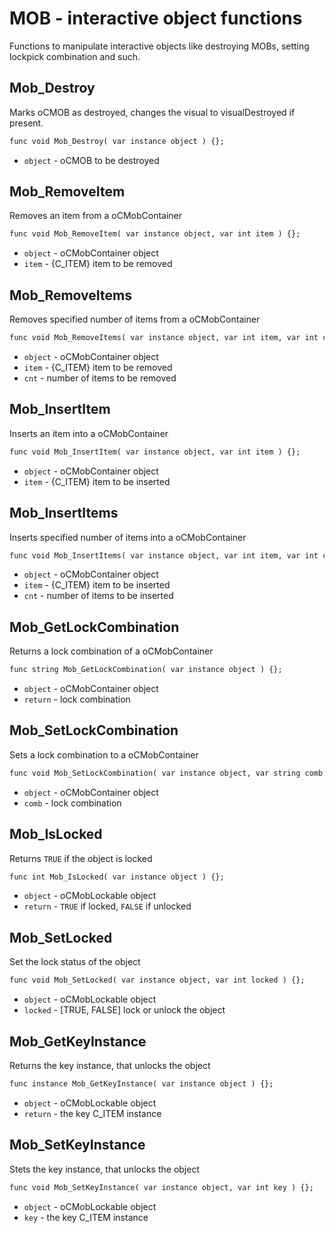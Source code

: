 # MOB - interactive object functions
Functions to manipulate interactive objects like destroying MOBs, setting lockpick combination and such.

## Mob_Destroy
Marks oCMOB as destroyed, changes the visual to visualDestroyed if present.

```dae
func void Mob_Destroy( var instance object ) {};
```

- `object` - oCMOB to be destroyed

## Mob_RemoveItem
Removes an item from a oCMobContainer

```dae
func void Mob_RemoveItem( var instance object, var int item ) {};
```

- `object` - oCMobContainer object
- `item` - {C_ITEM} item to be removed

## Mob_RemoveItems
Removes specified number of items from a oCMobContainer

```dae
func void Mob_RemoveItems( var instance object, var int item, var int cnt ) {};
```

- `object` - oCMobContainer object
- `item` - {C_ITEM} item to be removed
- `cnt` - number of items to be removed

## Mob_InsertItem
Inserts an item into a oCMobContainer

```dae
func void Mob_InsertItem( var instance object, var int item ) {};
```

- `object` - oCMobContainer object
- `item` - {C_ITEM} item to be inserted

## Mob_InsertItems
Inserts specified number of items into a oCMobContainer

```dae
func void Mob_InsertItems( var instance object, var int item, var int cnt ) {};
```

- `object` - oCMobContainer object
- `item` - {C_ITEM} item to be inserted
- `cnt` - number of items to be inserted

## Mob_GetLockCombination
Returns a lock combination of a oCMobContainer

```dae
func string Mob_GetLockCombination( var instance object ) {};
```

- `object` - oCMobContainer object
- `return` - lock combination

## Mob_SetLockCombination
Sets a lock combination to a oCMobContainer

```dae
func void Mob_SetLockCombination( var instance object, var string comb ) {};
```

- `object` - oCMobContainer object
- `comb` - lock combination

## Mob_IsLocked
Returns `TRUE` if the object is locked

```dae
func int Mob_IsLocked( var instance object ) {};
```

- `object` - oCMobLockable object
- `return` - `TRUE` if locked, `FALSE` if unlocked

## Mob_SetLocked
Set the lock status of the object

```dae
func void Mob_SetLocked( var instance object, var int locked ) {};
```

- `object` - oCMobLockable object
- `locked` - [TRUE, FALSE] lock or unlock the object

## Mob_GetKeyInstance
Returns the key instance, that unlocks the object

```dae
func instance Mob_GetKeyInstance( var instance object ) {};
```

- `object` - oCMobLockable object
- `return` - the key C_ITEM instance

## Mob_SetKeyInstance
Stets the key instance, that unlocks the object

```dae
func void Mob_SetKeyInstance( var instance object, var int key ) {};
```

- `object` - oCMobLockable object
- `key` - the key C_ITEM instance
